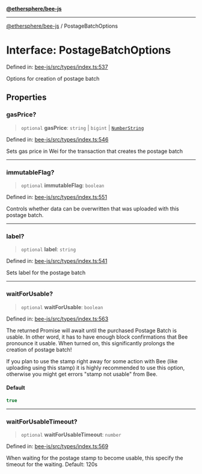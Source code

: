 [**@ethersphere/bee-js**](../Overview.md)

***

[@ethersphere/bee-js](../Overview.md) / PostageBatchOptions

# Interface: PostageBatchOptions

Defined in: [bee-js/src/types/index.ts:537](https://github.com/ethersphere/bee-js/blob/3abbe2b1b264d6b586511a56e93badb2236bd09d/src/types/index.ts#L537)

Options for creation of postage batch

## Properties

### gasPrice?

> `optional` **gasPrice**: `string` \| `bigint` \| [`NumberString`](../type-aliases/NumberString.md)

Defined in: [bee-js/src/types/index.ts:546](https://github.com/ethersphere/bee-js/blob/3abbe2b1b264d6b586511a56e93badb2236bd09d/src/types/index.ts#L546)

Sets gas price in Wei for the transaction that creates the postage batch

***

### immutableFlag?

> `optional` **immutableFlag**: `boolean`

Defined in: [bee-js/src/types/index.ts:551](https://github.com/ethersphere/bee-js/blob/3abbe2b1b264d6b586511a56e93badb2236bd09d/src/types/index.ts#L551)

Controls whether data can be overwritten that was uploaded with this postage batch.

***

### label?

> `optional` **label**: `string`

Defined in: [bee-js/src/types/index.ts:541](https://github.com/ethersphere/bee-js/blob/3abbe2b1b264d6b586511a56e93badb2236bd09d/src/types/index.ts#L541)

Sets label for the postage batch

***

### waitForUsable?

> `optional` **waitForUsable**: `boolean`

Defined in: [bee-js/src/types/index.ts:563](https://github.com/ethersphere/bee-js/blob/3abbe2b1b264d6b586511a56e93badb2236bd09d/src/types/index.ts#L563)

The returned Promise will await until the purchased Postage Batch is usable.
In other word, it has to have enough block confirmations that Bee pronounce it usable.
When turned on, this significantly prolongs the creation of postage batch!

If you plan to use the stamp right away for some action with Bee (like uploading using this stamp) it is
highly recommended to use this option, otherwise you might get errors "stamp not usable" from Bee.

#### Default

```ts
true
```

***

### waitForUsableTimeout?

> `optional` **waitForUsableTimeout**: `number`

Defined in: [bee-js/src/types/index.ts:569](https://github.com/ethersphere/bee-js/blob/3abbe2b1b264d6b586511a56e93badb2236bd09d/src/types/index.ts#L569)

When waiting for the postage stamp to become usable, this specify the timeout for the waiting.
Default: 120s
